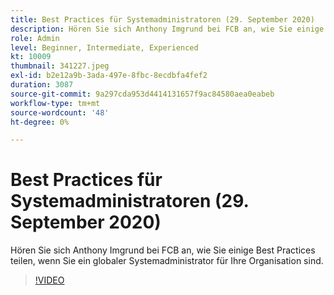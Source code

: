 ```yaml
---
title: Best Practices für Systemadministratoren (29. September 2020)
description: Hören Sie sich Anthony Imgrund bei FCB an, wie Sie einige Best Practices teilen, wenn Sie ein globaler Systemadministrator für Ihre Organisation sind.
role: Admin
level: Beginner, Intermediate, Experienced
kt: 10009
thumbnail: 341227.jpeg
exl-id: b2e12a9b-3ada-497e-8fbc-8ecdbfa4fef2
duration: 3087
source-git-commit: 9a297cda953d4414131657f9ac84580aea0eabeb
workflow-type: tm+mt
source-wordcount: '48'
ht-degree: 0%

---
```


# Best Practices für Systemadministratoren (29. September 2020)

Hören Sie sich Anthony Imgrund bei FCB an, wie Sie einige Best Practices teilen, wenn Sie ein globaler Systemadministrator für Ihre Organisation sind.

>[!VIDEO](https://video.tv.adobe.com/v/341227/?quality=12&learn=on)
